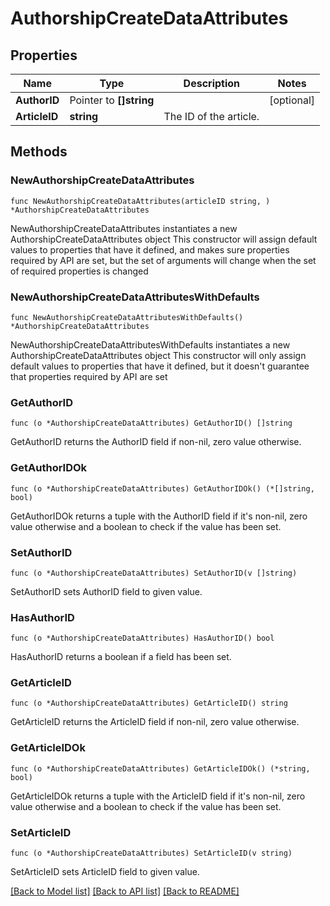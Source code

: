 # AuthorshipCreateDataAttributes

## Properties

Name | Type | Description | Notes
------------ | ------------- | ------------- | -------------
**AuthorID** | Pointer to **[]string** |  | [optional] 
**ArticleID** | **string** | The ID of the article. | 

## Methods

### NewAuthorshipCreateDataAttributes

`func NewAuthorshipCreateDataAttributes(articleID string, ) *AuthorshipCreateDataAttributes`

NewAuthorshipCreateDataAttributes instantiates a new AuthorshipCreateDataAttributes object
This constructor will assign default values to properties that have it defined,
and makes sure properties required by API are set, but the set of arguments
will change when the set of required properties is changed

### NewAuthorshipCreateDataAttributesWithDefaults

`func NewAuthorshipCreateDataAttributesWithDefaults() *AuthorshipCreateDataAttributes`

NewAuthorshipCreateDataAttributesWithDefaults instantiates a new AuthorshipCreateDataAttributes object
This constructor will only assign default values to properties that have it defined,
but it doesn't guarantee that properties required by API are set

### GetAuthorID

`func (o *AuthorshipCreateDataAttributes) GetAuthorID() []string`

GetAuthorID returns the AuthorID field if non-nil, zero value otherwise.

### GetAuthorIDOk

`func (o *AuthorshipCreateDataAttributes) GetAuthorIDOk() (*[]string, bool)`

GetAuthorIDOk returns a tuple with the AuthorID field if it's non-nil, zero value otherwise
and a boolean to check if the value has been set.

### SetAuthorID

`func (o *AuthorshipCreateDataAttributes) SetAuthorID(v []string)`

SetAuthorID sets AuthorID field to given value.

### HasAuthorID

`func (o *AuthorshipCreateDataAttributes) HasAuthorID() bool`

HasAuthorID returns a boolean if a field has been set.

### GetArticleID

`func (o *AuthorshipCreateDataAttributes) GetArticleID() string`

GetArticleID returns the ArticleID field if non-nil, zero value otherwise.

### GetArticleIDOk

`func (o *AuthorshipCreateDataAttributes) GetArticleIDOk() (*string, bool)`

GetArticleIDOk returns a tuple with the ArticleID field if it's non-nil, zero value otherwise
and a boolean to check if the value has been set.

### SetArticleID

`func (o *AuthorshipCreateDataAttributes) SetArticleID(v string)`

SetArticleID sets ArticleID field to given value.



[[Back to Model list]](../README.md#documentation-for-models) [[Back to API list]](../README.md#documentation-for-api-endpoints) [[Back to README]](../README.md)


